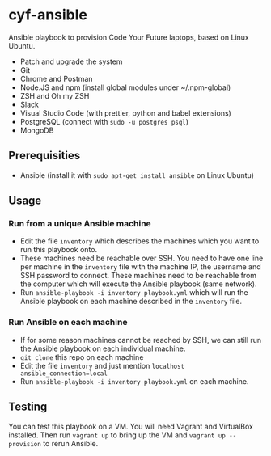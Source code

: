 # cyf-ansible

Ansible playbook to provision Code Your Future laptops, based on Linux Ubuntu.

- Patch and upgrade the system 
- Git
- Chrome and Postman
- Node.JS and npm (install global modules under ~/.npm-global)
- ZSH and Oh my ZSH
- Slack
- Visual Studio Code (with prettier, python and babel extensions)
- PostgreSQL (connect with `sudo -u postgres psql`)
- MongoDB 

## Prerequisities

- Ansible (install it with `sudo apt-get install ansible` on Linux Ubuntu)

## Usage

### Run from a unique Ansible machine

- Edit the file `inventory` which describes the machines which you want to run this playbook onto.
- These machines need be reachable over SSH. You need to have one line per machine in the `inventory` file with the machine IP, the username and SSH password to connect. These machines need to be reachable from the computer which will execute the Ansible playbook (same network).
- Run `ansible-playbook -i inventory playbook.yml` which will run the Ansible playbook on each machine described in the `inventory` file.

### Run Ansible on each machine 

- If for some reason machines cannot be reached by SSH, we can still run the Ansible playbook on each individual machine. 
- `git clone` this repo on each machine
- Edit the file `inventory` and just mention `localhost ansible_connection=local`
- Run `ansible-playbook -i inventory playbook.yml` on each machine.

## Testing

You can test this playbook on a VM. You will need Vagrant and VirtualBox installed. 
Then run `vagrant up` to bring up the VM and `vagrant up --provision` to rerun Ansible.